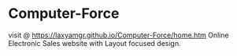 # Computer-Force
visit @ https://laxyamgr.github.io/Computer-Force/home.htm
Online Electronic Sales website with Layout focused design.
